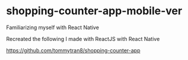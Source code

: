 # shopping-counter-app-mobile-ver

Familiarizing myself with React Native

Recreated the following I made with ReactJS with React Native

https://github.com/tommytran8/shopping-counter-app
